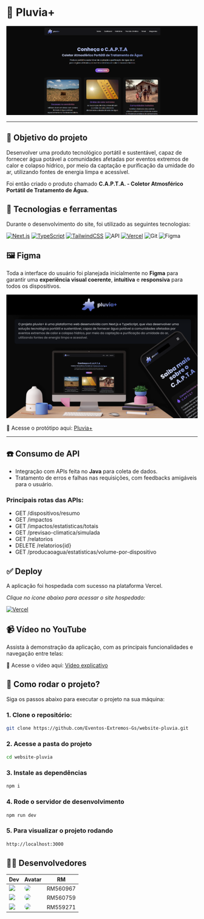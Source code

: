 # 🚰 Pluvia+

![Preview do site](./public/preview.png) 

---

## 🚀 Objetivo do projeto

Desenvolver uma produto tecnológico portátil e sustentável, capaz de fornecer água potável a comunidades afetadas por eventos extremos de calor e colapso hídrico, por meio da captação e purificação da umidade do ar, utilizando fontes de energia limpa e acessível.

Foi então criado o produto chamado **C.A.P.T.A. - Coletor Atmosférico Portátil de Tratamento de Água.**

## 💎 Tecnologias e ferramentas

Durante o desenvolvimento do site, foi utilizado as seguintes tecnologias:

[![Next.js](https://img.shields.io/badge/NEXT.JS-000000?style=for-the-badge&logo=next.js&logoColor=white)](https://nextjs.org/)
[![TypeScript](https://img.shields.io/badge/TypeScript-3178C6?style=for-the-badge&logo=typescript&logoColor=white)](https://www.typescriptlang.org/)
[![TailwindCSS](https://img.shields.io/badge/TailwindCSS-38B2AC?style=for-the-badge&logo=tailwind-css&logoColor=white)](https://tailwindcss.com/)
![API](https://img.shields.io/badge/API%20Testing-FF6C37?style=for-the-badge&logo=postman&logoColor=white)
[![Vercel](https://img.shields.io/badge/Vercel-000000?style=for-the-badge&logo=vercel&logoColor=white)](https://vercel.com/)
![Git](https://img.shields.io/badge/git-%23F05033.svg?style=for-the-badge&logo=git&logoColor=white)
![Figma](https://img.shields.io/badge/figma-%23F24E1E.svg?style=for-the-badge&logo=figma&logoColor=white)

## 🖼️ Figma

Toda a interface do usuário foi planejada inicialmente no **Figma** para garantir uma **experiência visual coerente**, **intuitiva** e **responsiva** para todos os dispositivos.

![Preview do figma](./public/introduction.png)

🔗 Acesse o protótipo aqui: [Pluvia+](https://www.figma.com/design/nY0ScjSIDcHnHmQ62SIo0x/Pluvia-?node-id=0-1&t=TluWaAyBk6df3Zbt-1)

---

## ☎️ Consumo de API

- Integração com APIs feita no **Java** para coleta de dados.
- Tratamento de erros e falhas nas requisições, com feedbacks amigáveis para o usuário.

### Principais rotas das APIs:

- GET /dispositivos/resumo
- GET /impactos
- GET /impactos/estatisticas/totais
- GET /previsao-climatica/simulada
- GET /relatorios
- DELETE /relatorios{id}
- GET /producaoagua/estatisticas/volume-por-dispositivo

## ✅ Deploy

A aplicação foi hospedada com sucesso na plataforma Vercel.

*Clique no ícone abaixo para acessar o site hospedado:*

[![Vercel](https://img.shields.io/badge/Deploy-Vercel-black?style=for-the-badge&logo=vercel)]()

## 📹 Vídeo no YouTube

Assista à demonstração da aplicação, com as principais funcionalidades e navegação entre telas:

🔗 Acesse o vídeo aqui: [Vídeo explicativo]()


## 🤔 Como rodar o projeto?

Siga os passos abaixo para executar o projeto na sua máquina:

### 1. Clone o repositório:
```bash
git clone https://github.com/Eventos-Extremos-Gs/website-pluvia.git
```

### 2. Acesse a pasta do projeto
```bash
cd website-pluvia
```

### 3. Instale as dependências
```bash
npm i
```

### 4. Rode o servidor de desenvolvimento
```bash
npm run dev
```

### 5. Para visualizar o projeto rodando
```bash
http://localhost:3000
```

## 👨‍💻 Desenvolvedores

| Dev | Avatar | RM |
| ------------- | ------ | ----- |
| ![](https://img.shields.io/badge/DEV-Gabriel-47797a?style=for-the-badge&logo=github) | <a href="https://github.com/GabrielRossi01"><img src="https://avatars.githubusercontent.com/u/179617228?v=4" height="50" style="border-radius:30px;"></a> | RM560967 |
| ![](https://img.shields.io/badge/DEV-Rodrigo-70b2b4?style=for-the-badge&logo=github) | <a href="https://github.com/RodrygoYamasaki"><img src="https://avatars.githubusercontent.com/u/182231531?v=4" height="50" style="border-radius:30px;"></a> | RM560759 |
| ![](https://img.shields.io/badge/DEV-Patrick-7ca787?style=for-the-badge&logo=github) | <a href="https://github.com/castropatrick"><img src="https://avatars.githubusercontent.com/u/179931043?v=4" height="50" style="border-radius:30px;"></a> | RM559271 |
